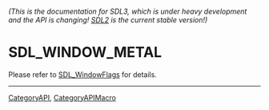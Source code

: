 ###### (This is the documentation for SDL3, which is under heavy development and the API is changing! [SDL2](https://wiki.libsdl.org/SDL2/) is the current stable version!)
# SDL_WINDOW_METAL

Please refer to [SDL_WindowFlags](SDL_WindowFlags) for details.

----
[CategoryAPI](CategoryAPI), [CategoryAPIMacro](CategoryAPIMacro)

